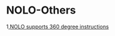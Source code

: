 # NOLO-Others
1,[NOLO supports 360 degree instructions](https://github.com/NOLOVR/NOLO-Others/tree/master/Nolo%20supports%20the%20360%20degree%20dll%20plugin)  
#